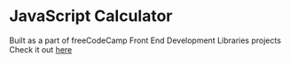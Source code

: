 # JavaScript Calculator

Built as a part of freeCodeCamp Front End Development Libraries projects
Check it out [here](https://tonyhdz404.github.io/FCC-Calculator/)
